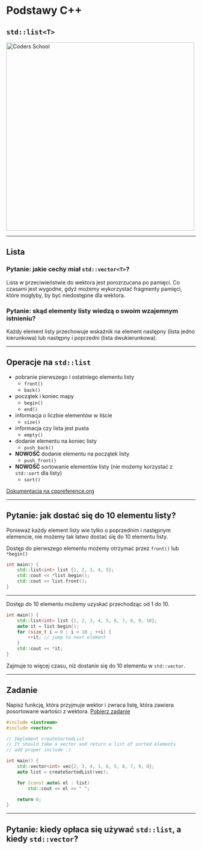 <!-- .slide: data-background="#111111" -->

# Podstawy C++

## `std::list<T>`

<a href="https://coders.school">
    <img width="500" data-src="../coders_school_logo.png" alt="Coders School" class="plain">
</a>

___

## Lista

### Pytanie: jakie cechy miał `std::vector<T>`?
<!-- .element: class="fragment fade-in" -->

Lista w przeciwieństwie do wektora jest porozrzucana po pamięci. Co czasami jest wygodne, gdyż możemy wykorzystać fragmenty pamięci,
które mogłyby, by być niedostępne dla wektora.
<!-- .element: class="fragment fade-in" -->

### Pytanie: skąd elementy listy wiedzą o swoim wzajemnym istnieniu?
<!-- .element: class="fragment fade-in" -->

Każdy element listy przechowuje wskaźnik na element następny (lista jedno kierunkowa) lub następny i poprzedni (lista dwukierunkowa).
<!-- .element: class="fragment fade-in" -->

___
<!-- .slide: style="font-size: 0.9em" -->

## Operacje na `std::list`

* <!-- .element: class="fragment fade-in" --> pobranie pierwszego i ostatniego elementu listy
  * `front()`
  * `back()`
* <!-- .element: class="fragment fade-in" --> początek i koniec mapy
  * `begin()`
  * `end()`
* <!-- .element: class="fragment fade-in" --> informacja o liczbie elementów w liście
  * `size()`
* <!-- .element: class="fragment fade-in" --> informacja czy lista jest pusta
  * `empty()`
* <!-- .element: class="fragment fade-in" --> dodanie elementu na koniec listy
  * `push_back()`
* <!-- .element: class="fragment fade-in" --> <b>NOWOŚĆ</b> dodanie elementu na początek listy
  * `push_front()`
* <!-- .element: class="fragment fade-in" --> <b>NOWOŚĆ</b> sortowanie elementów listy (nie możemy korzystać z <code>std::sort</code> dla listy)
  * `sort()`

[Dokumentacja na cppreference.org](https://en.cppreference.com/w/cpp/container/list)
<!-- .element: class="fragment fade-in" -->

___

## Pytanie: jak dostać się do 10 elementu listy?

Ponieważ każdy element listy wie tylko o poprzednim i następnym elemencie, nie możemy tak łatwo dostać się do 10 elementu listy.
<!-- .element: class="fragment fade-in" -->

Dostęp do pierwszego elementu możemy otrzymać przez `front()` lub `*begin()`
<!-- .element: class="fragment fade-in" -->

```cpp
int main() {
    std::list<int> list {1, 2, 3, 4, 5};
    std::cout << *list.begin();
    std::cout << list.front();
}
```
<!-- .element: class="fragment fade-in" --> 

___

Dostęp do 10 elementu możemy uzyskać przechodząc od 1 do 10.

```cpp
int main() {
    std::list<int> list {1, 2, 3, 4, 5, 6, 7, 8, 9, 10};
    auto it = list.begin();
    for (size_t i = 0 ; i < 10 ; ++i) {
        ++it; // jump to next element
    }
    std::cout << *it;
}
```
<!-- .element: class="fragment fade-in" -->

Zajmuje to więcej czasu, niż dostanie się do 10 elementu w `std::vector`.
<!-- .element: class="fragment fade-in" -->

___

## Zadanie

Napisz funkcję, która przyjmuje wektor i zwraca listę, która zawiera posortowane wartości z wektora. [Pobierz zadanie][task3]

```cpp
#include <iostream>
#include <vector>

// Implement createSortedList
// It should take a vector and return a list of sorted elements
// add proper include :)

int main() {
    std::vector<int> vec{2, 3, 4, 1, 6, 5, 8, 7, 9, 0};
    auto list = createSortedList(vec);

    for (const auto& el : list)
        std::cout << el << " ";

    return 0;
}
```

[task3]: https://github.com/coders-school/cpp-fundamentals/tree/master/module2/task3.cpp

___

## Pytanie: kiedy opłaca się używać `std::list`, a kiedy `std::vector`?
